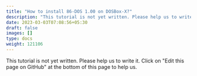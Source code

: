 ```yaml
---
title: "How to install 86-DOS 1.00 on DOSBox-X?"
description: "This tutorial is not yet written. Please help us to write it. Click on 'Edit this page on GitHub' at the bottom of this page to help us."
date: 2023-03-03T07:08:56+05:30
draft: false
images: []
type: docs
weight: 121106
---
```


This tutorial is not yet written. Please help us to write it. Click on "Edit this page on GitHub" at the bottom of this page to help us.
